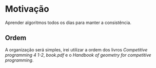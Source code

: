# Motivação
Aprender algoritmos todos os dias para manter a consistência.

## Ordem
A organização será simples, irei utilizar a ordem dos livros *Competitive programming 4 1-2*, *book.pdf* e o *Handbook of geometry for competitive programming*.


